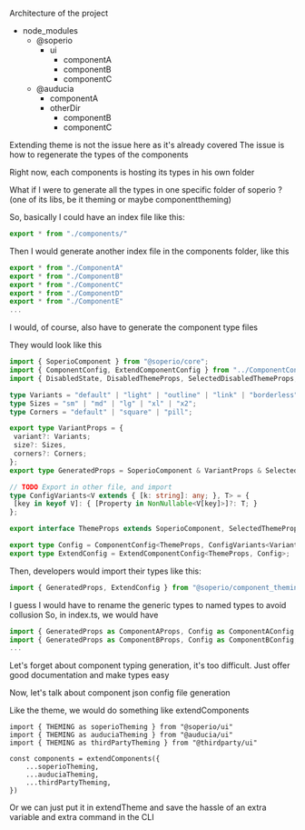 Architecture of the project
- node_modules
  - @soperio
    - ui
      - componentA
      - componentB
      - componentC
  - @auducia
    - componentA
    - otherDir
      - componentB
      - componentC


Extending theme is not the issue here as it's already covered
The issue is how to regenerate the types of the components

Right now, each components is hosting its types in his own folder

What if I were to generate all the types in one specific folder of soperio ? (one of its libs, be it theming or maybe componenttheming)

So, basically I could have an index file like this:
 ```ts
 export * from "./components/"
 ```

 Then I would generate another index file in the components folder, like this

 ```ts
 export * from "./ComponentA"
 export * from "./ComponentB"
 export * from "./ComponentC"
 export * from "./ComponentD"
 export * from "./ComponentE"
 ...
 ```

 I would, of course, also have to generate the component type files

 They would look like this

 ```ts
 import { SoperioComponent } from "@soperio/core";
import { ComponentConfig, ExtendComponentConfig } from "../ComponentConfig";
import { DisabledState, DisabledThemeProps, SelectedDisabledThemeProps, SelectedState, SelectedThemeProps } from "../ComponentStates";

type Variants = "default" | "light" | "outline" | "link" | "borderless";
type Sizes = "sm" | "md" | "lg" | "xl" | "x2";
type Corners = "default" | "square" | "pill";

export type VariantProps = {
  variant?: Variants;
  size?: Sizes,
  corners?: Corners;
};
export type GeneratedProps = SoperioComponent & VariantProps & SelectedState & DisabledState;

// TODO Export in other file, and import
type ConfigVariants<V extends { [k: string]: any; }, T> = {
  [key in keyof V]: { [Property in NonNullable<V[key]>]?: T; }
};

export interface ThemeProps extends SoperioComponent, SelectedThemeProps, DisabledThemeProps, SelectedDisabledThemeProps { }

export type Config = ComponentConfig<ThemeProps, ConfigVariants<VariantProps, ThemeProps>>;
export type ExtendConfig = ExtendComponentConfig<ThemeProps, Config>;
 ```


Then, developers would import their types like this:
```ts
import { GeneratedProps, ExtendConfig } from "@soperio/component_theming"
```

I guess I would have to rename the generic types to named types to avoid collusion
So, in index.ts, we would have

```ts
import { GeneratedProps as ComponentAProps, Config as ComponentAConfig, ExtendConfig as ComponentAExtendConfig} from "./ComponentA"
import { GeneratedProps as ComponentBProps, Config as ComponentBConfig, ExtendConfig as ComponentBExtendConfig} from "./ComponentB"
...
```

Let's forget about component typing generation, it's too difficult. Just offer good documentation and make types easy 



Now, let's talk about component json config file generation

Like the theme, we would do something like extendComponents

```
import { THEMING as soperioTheming } from "@soperio/ui"
import { THEMING as auduciaTheming } from "@auducia/ui"
import { THEMING as thirdPartyTheming } from "@thirdparty/ui"

const components = extendComponents({
    ...soperioTheming,
    ...auduciaTheming,
    ...thirdPartyTheming,
})
```

Or we can just put it in extendTheme and save the hassle of an extra variable and extra command in the CLI
